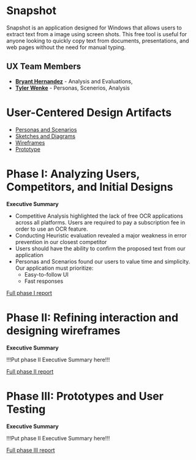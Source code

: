 # Snapshot

Snapshot is an application designed for Windows that allows users to extract text from a image using screen shots. This free tool is useful for anyone looking to quickly copy text from documents, presentations, and web pages without the need for manual typing.

## UX Team Members

* **[Bryant Hernandez](https://github.com/UsabilityEngineering/portfolio-BHM03)** - Analysis and Evaluations,
* **[Tyler Wenke](https://usabilityengineering.github.io/portfolio-csugetacc/)** - Personas, Scenerios, Analysis

# User-Centered Design Artifacts

* [Personas and Scenarios](personas/)
* [Sketches and Diagrams](sketches/)
* [Wireframes](wireframes/)
* [Prototype](#)

# Phase I: Analyzing Users, Competitors, and Initial Designs

**Executive Summary**

* Competitive Analysis highlighted the lack of free OCR applications across all platforms. Users are required to pay a subscription fee in order to use an OCR feature.
* Conducting Heuristic evaluation revealed a major weakness in error prevention in our closest competitor 
* Users should have the ability to confirm the proposed text from our application
* Personas and Scenarios found our users to value time and simplicity. Our application must prioritize:
    * Easy-to-follow UI
    * Fast responses

[Full phase I report](phaseI/)

# Phase II: Refining interaction and designing wireframes

**Executive Summary**

!!!Put phase II Executive Summary here!!!

[Full phase II report](phaseII/)

# Phase III: Prototypes and User Testing

**Executive Summary**

!!!Put phase II Executive Summary here!!!

[Full phase III report](phaseIII/)
